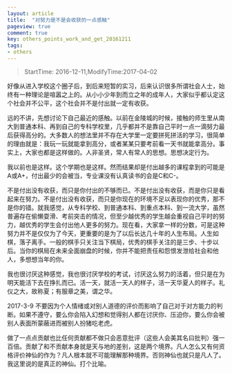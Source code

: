 ```yaml
---
layout: article
title:  "对努力是不是会收获的一点感触"
pageview: true
comment: true
key: others_points_work_and_get_20161211
tags:
- others
---
```


> StartTime: 2016-12-11,ModifyTime:2017-04-02

<!---more--->

好像从进入学校这个圈子后，到后来短暂的实习，后来认识很多所谓社会人士，始终有一种理论是喧嚣之上的。从小小少年到而立之年的成年人，大家似乎都认定这个社会并不公平，这个社会并不是付出就一定有收获。

远的不讲，先想讨论下自己最近的感触。以前在金陵城的时候，接触的师生里从南大到普通本科、再到自己的专科学校里，几乎都并不是靠自己平时一点一滴努力最后获得高分的。大多数人的想法里并不存在大学里一定要拼死拼活的学习，很简单的理由就是：我玩一玩就能拿到高分，或者某某只要考前看一天书就能拿高分。事实上，大家也都是这样做的。人非圣贤，常人有常人的思想。思想决定行为。  

我以前也是这样。这个学期也是这样。然而结果却是付出越多的课程拿到的可能是A或A+，付出最少的会被当，专业课没有认真读书的会是C和C-。  

不是付出没有收获，而只是你付出的不够而已。不是付出没有收获，而是你只是看起来在努力。不是付出没有收获，而只是你现在的环境不足以表现你的优秀，那不是你的错。就我感觉，从专科学校、到普通本科、到重点本科、到一流大学，虽然普遍存在偷懒耍滑、考前突击的情况，但至少越优秀的学生越会重视自己平时的努力，越优秀的学生会付出他人更多的努力。现在看，大家拿一样的分数，可是这种努力并不是仅仅为了今天，更重要的是为了以后长达几十年的人生布局。人生如棋，落子离手。一般的棋手只关注当下棋局，优秀的棋手关注的是三步、十步以后。当你的棋局在未来全面崩盘的时候，你并不能把责任和怨恨发泄给社会和他人，多想想当年的你。  

我也很讨厌这种感觉，我也很讨厌学校的考试，讨厌这么努力的活着，但只是在为明天能活下去在挣扎而已。活一天，就活一天人的样子，活一天华夏人的样子。礼仪之大，故称夏；有服章之美，谓之华。

2017-3-9
不要因为个人情绪或对别人道德的评价而影响了自己对于对方能力的判断。如果不遵守，要么你会陷入幻想和觉得别人都在讨厌你、压迫你，要么你会被别人表面所蒙蔽进而被别人扮猪吃老虎。

做了一点点贡献也比任何贡献都不做只会恶意批评（这些人会美其名曰批判）强一百倍。贡献了和不贡献本身就是天与地的差别，这是两个境界。凡人怎么又有何资格评价神仙的作为？凡人根本就不可能理解那种境界。否则神仙也就只是凡人了。我这里说的是真正的神仙。打个比喻。
